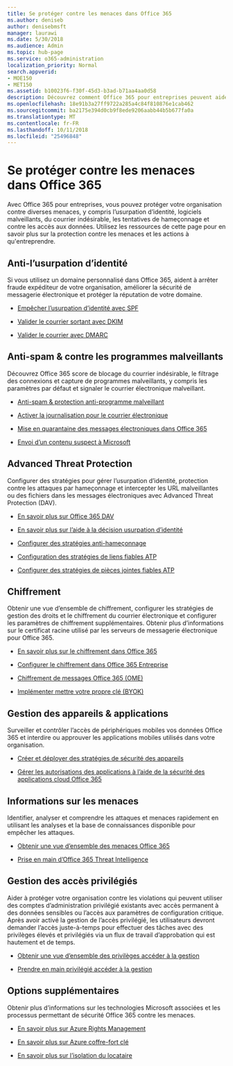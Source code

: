 ```yaml
---
title: Se protéger contre les menaces dans Office 365
ms.author: deniseb
author: denisebmsft
manager: laurawi
ms.date: 5/30/2018
ms.audience: Admin
ms.topic: hub-page
ms.service: o365-administration
localization_priority: Normal
search.appverid:
- MOE150
- MET150
ms.assetid: b10023f6-f30f-45d3-b3ad-b71aa4aa0d58
description: Découvrez comment Office 365 pour entreprises peuvent aider à protéger votre organisation contre une variété de menaces, y compris l’usurpation d’identité, logiciels malveillants, du courrier indésirable, les tentatives de hameçonnage et contre les accès aux données.
ms.openlocfilehash: 18e91b3a27ff9722a285a4c84f810876e1cab462
ms.sourcegitcommit: ba2175e394d0cb9f8ede9206aabb44b5b677fa0a
ms.translationtype: MT
ms.contentlocale: fr-FR
ms.lasthandoff: 10/11/2018
ms.locfileid: "25496848"
---
```

# <a name="protect-against-threats-in-office-365"></a>Se protéger contre les menaces dans Office 365

Avec Office 365 pour entreprises, vous pouvez protéger votre organisation contre diverses menaces, y compris l’usurpation d’identité, logiciels malveillants, du courrier indésirable, les tentatives de hameçonnage et contre les accès aux données. Utilisez les ressources de cette page pour en savoir plus sur la protection contre les menaces et les actions à qu'entreprendre.
  
## <a name="anti-spoofing"></a>Anti-l’usurpation d’identité

Si vous utilisez un domaine personnalisé dans Office 365, aident à arrêter fraude expéditeur de votre organisation, améliorer la sécurité de messagerie électronique et protéger la réputation de votre domaine.
  
- [Empêcher l’usurpation d’identité avec SPF](https://go.microsoft.com/fwlink/?linkid=851943)
    
- [Valider le courrier sortant avec DKIM](https://go.microsoft.com/fwlink/?linkid=851944)
    
- [Valider le courrier avec DMARC](https://go.microsoft.com/fwlink/?linkid=832951)
    
## <a name="anti-spam-amp-anti-malware"></a>Anti-spam &amp; contre les programmes malveillants

Découvrez Office 365 score de blocage du courrier indésirable, le filtrage des connexions et capture de programmes malveillants, y compris les paramètres par défaut et signaler le courrier électronique malveillant.
  
- [Anti-spam &amp; protection anti-programme malveillant](anti-spam-and-anti-malware-protection.md)
    
- [Activer la journalisation pour le courrier électronique](https://technet.microsoft.com/en-us/library/dn879651.aspx)
    
- [Mise en quarantaine des messages électroniques dans Office 365](quarantine-email-messages.md)
    
- [Envoi d’un contenu suspect à Microsoft](https://technet.microsoft.com/en-us/library/dn762129%28v=exchg.150%29.aspx)
    
## <a name="advanced-threat-protection"></a>Advanced Threat Protection

Configurer des stratégies pour gérer l’usurpation d’identité, protection contre les attaques par hameçonnage et intercepter les URL malveillantes ou des fichiers dans les messages électroniques avec Advanced Threat Protection (DAV).
  
- [En savoir plus sur Office 365 DAV](office-365-atp.md)
    
- [En savoir plus sur l’aide à la décision usurpation d’identité](learn-about-spoof-intelligence.md)
    
- [Configurer des stratégies anti-hameçonnage](set-up-anti-phishing-policies.md)
    
- [Configuration des stratégies de liens fiables ATP](set-up-atp-safe-links-policies.md)
    
- [Configurer des stratégies de pièces jointes fiables ATP](set-up-atp-safe-attachments-policies.md) 
    
## <a name="encryption"></a>Chiffrement

Obtenir une vue d’ensemble de chiffrement, configurer les stratégies de gestion des droits et le chiffrement du courrier électronique et configurer les paramètres de chiffrement supplémentaires. Obtenir plus d’informations sur le certificat racine utilisé par les serveurs de messagerie électronique pour Office 365.
  
- [En savoir plus sur le chiffrement dans Office 365](encryption.md)
    
- [Configurer le chiffrement dans Office 365 Entreprise](set-up-encryption.md)
    
- [Chiffrement de messages Office 365 (OME)](ome.md)
    
- [Implémenter mettre votre propre clé (BYOK)](https://docs.microsoft.com/azure/key-vault/key-vault-hsm-protected-keys#implementing-bring-your-own-key-byok-for-azure-key-vault)
    
## <a name="managing-devices-amp-apps"></a>Gestion des appareils &amp; applications

Surveiller et contrôler l’accès de périphériques mobiles vos données Office 365 et interdire ou approuver les applications mobiles utilisés dans votre organisation.
  
- [Créer et déployer des stratégies de sécurité des appareils](https://support.office.com/article/d310f556-8bfb-497b-9bd7-fe3c36ea2fd6)
    
- [Gérer les autorisations des applications à l’aide de la sécurité des applications cloud Office 365](manage-app-permissions-in-ocas.md)
    
## <a name="threat-intelligence"></a>Informations sur les menaces

Identifier, analyser et comprendre les attaques et menaces rapidement en utilisant les analyses et la base de connaissances disponible pour empêcher les attaques.
  
- [Obtenir une vue d’ensemble des menaces Office 365](office-365-ti.md)
    
- [Prise en main d’Office 365 Threat Intelligence](get-started-with-ti.md)
    
## <a name="privileged-access-management"></a>Gestion des accès privilégiés

Aider à protéger votre organisation contre les violations qui peuvent utiliser des comptes d’administration privilégié existants avec accès permanent à des données sensibles ou l’accès aux paramètres de configuration critique. Après avoir activé la gestion de l’accès privilégié, les utilisateurs devront demander l’accès juste-à-temps pour effectuer des tâches avec des privilèges élevés et privilégiés via un flux de travail d’approbation qui est hautement et de temps.
  
- [Obtenir une vue d’ensemble des privilèges accéder à la gestion](privileged-access-management-overview.md)
    
- [Prendre en main privilégié accéder à la gestion](privileged-access-management-configuration.md)

## <a name="additional-options"></a>Options supplémentaires

Obtenir plus d’informations sur les technologies Microsoft associées et les processus permettant de sécurité Office 365 contre les menaces.
  
- [En savoir plus sur Azure Rights Management](https://docs.microsoft.com/information-protection/understand-explore/what-is-azure-rms)
    
- [En savoir plus sur Azure coffre-fort clé](https://docs.microsoft.com/azure/key-vault/)
    
- [En savoir plus sur l’isolation du locataire](http://download.microsoft.com/download/3/F/0/3F0420A2-657B-44B6-B21E-D7BD98A94390/Tenant%20Isolation%20in%20Office%20365.pdf)
    

